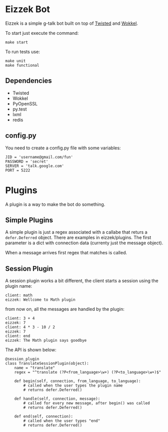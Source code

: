 Eizzek Bot
==========

Eizzek is a simple g-talk bot built on top of [Twisted](http://twistedmatrix.com/) and [Wokkel](http://wokkel.ik.nu/).

To start just execute the command:

    make start

To run tests use:

    make unit
    make functional

Dependencies
------------

 - Twisted
 - Wokkel
 - PyOpenSSL
 - py.test
 - lxml
 - redis

config.py
---------

You need to create a config.py file with some variables:

    JID = 'username@gmail.com/fun'
    PASSWORD = 'secret'
    SERVER = 'talk.google.com'
    PORT = 5222

Plugins
=======

A plugin is a way to make the bot do something.

Simple Plugins
--------------

A simple plugin is just a regex associated with a callabe that returs a ``defer.Deferred`` object. There are examples in eizzek/plugins. The first parameter is a dict with connection data (currenty just the message object).

When a message arrives first regex that matches is called. 

Session Plugin
--------------------

A session plugin works a bit different, the client starts a session using the plugin name:

    client: math
    eizzek: Wellcome to Math plugin

from now on, all the messages are handled by the plugin: 

    client: 3 + 4
    eizzek: 7
    client: 4 * 3 - 10 / 2
    eizzek: 7
    client: end
    eizzek: The Math plugin says goodbye

The API is shown below:
    
    @session_plugin
    class TranslateSessionPlugin(object):
        name = "translate"
        regex = "^translate (?P<from_language>\w+) (?P<to_language>\w+)$"
        
        def begin(self, connection, from_language, to_language):
            # called when the user types the plugin name
            # returns defer.Deferred()

        def handle(self, connection, message):
            # called for every new message, after begin() was called
            # returns defer.Deferred()
        
        def end(self, connection):
            # called when the user types "end"
            # returns defer.Deferred()
